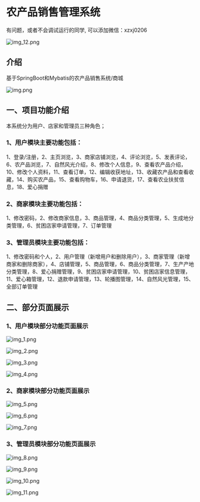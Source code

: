 # 农产品销售管理系统

有问题，或者不会调试运行的同学, 可以添加微信：xzxj0206

![img_12.png](imgs/img_12.png)

## 介绍
基于SpringBoot和Mybatis的农产品销售系统/商城

![img.png](imgs/img.png)


## 一、项目功能介绍
本系统分为用户、店家和管理员三种角色；

### 1、用户模块主要功能包括：

1、登录/注册，2、主页浏览，3、商家店铺浏览，4、评论浏览，5、发表评论，6、农产品浏览，7、自然风光介绍，8、修改个人信息，9、查看农产品介绍，10、修改个人资料，11、查看订单，12、编辑收获地址，13、收藏农产品和查看收藏，14、购买农产品，15、查看购物车，16、申请退货，17、查看农业扶贫信息，18、爱心捐赠

### 2、商家模块主要功能包括：

1、修改密码，2、修改商家信息，3、商品管理，4、商品分类管理，5、生成地分类管理，6、贫困店家申请管理，7、订单管理

### 3、管理员模块主要功能包括：
1、修改密码和个人，2、用户管理（新增用户和删除用户），3、商家管理（新增商家和删除商家），4、店铺管理，5、商品管理，6、商品分类管理，7、生产产地分类管理，8、爱心捐赠管理，9、贫困店家申请管理，10、贫困店家信息管理，11、爱心箱管理，12、退款申请管理，13、轮播图管理，14、自然风光管理，15、全部订单管理

## 二、部分页面展示
### 1、用户模块部分功能页面展示

![img_1.png](imgs/img_1.png)

![img_2.png](imgs/img_2.png)

![img_3.png](imgs/img_3.png)

![img_4.png](imgs/img_4.png)

### 2、商家模块部分功能页面展示

![img_5.png](imgs/img_5.png)

![img_6.png](imgs/img_6.png)

![img_7.png](imgs/img_7.png)

### 3、管理员模块部分功能页面展示

![img_8.png](imgs/img_8.png)

![img_9.png](imgs/img_9.png)

![img_10.png](imgs/img_10.png)

![img_11.png](imgs/img_11.png)



